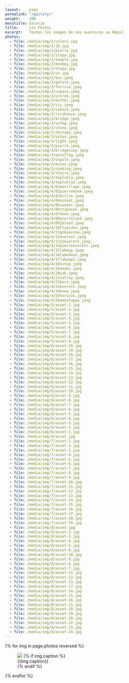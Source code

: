 ```yaml
---
layout:    page
permalink: "/gallery/"
weight:    100
menutitle: Galerie
title:     Les Photos
excerpt:   Toutes les images de nos aventures au Népal.
photos: 
  - file: /media/img/1/colors.jpg
  - file: /media/img/1/jb.jpg
  - file: /media/img/1/pierre.jpg
  - file: /media/img/1/stupa.jpg
  - file: /media/img/1/temple.jpg
  - file: /media/img/2/monkey.jpg
  - file: /media/img/2/stupa.jpg
  - file: /media/img/2/us.jpg
  - file: /media/img/3/bus.jpeg
  - file: /media/img/3/galere.jpeg
  - file: /media/img/3/farrice.jpeg
  - file: /media/img/3/uspass.jpeg
  - file: /media/img/3/ustree.jpeg
  - file: /media/img/3/butter.jpeg
  - file: /media/img/3/riz.jpeg
  - file: /media/img/3/usback.jpeg
  - file: /media/img/3/ricehouse.jpeg
  - file: /media/img/3/bridge.jpeg
  - file: /media/img/3/usfog.jpeg
  - file: /media/img/3/stone.jpeg
  - file: /media/img/3/jbstupa.jpeg
  - file: /media/img/3/ustea.jpeg
  - file: /media/img/3/light.jpeg
  - file: /media/img/3/pierre.jpeg
  - file: /media/img/3/bridgesusp.jpeg
  - file: /media/img/3/passflag.jpeg
  - file: /media/img/3/uspole.jpeg
  - file: /media/img/3/mules.jpeg
  - file: /media/img/3/cooking.jpeg
  - file: /media/img/3/stairs.jpeg
  - file: /media/img/3/toplukla.jpeg
  - file: /media/img/3/toplukla2.jpeg
  - file: /media/img/4/01mevillage.jpeg
  - file: /media/img/4/02pierremonk.jpeg
  - file: /media/img/4/03acclim.jpeg
  - file: /media/img/4/04usseat.jpeg
  - file: /media/img/4/05swater.jpeg
  - file: /media/img/4/06stupasun.jpeg
  - file: /media/img/4/07moon.jpeg
  - file: /media/img/4/08pierreland.jpeg
  - file: /media/img/4/09jbland.jpeg
  - file: /media/img/4/10flaglake.jpeg
  - file: /media/img/4/11gokyoview.jpeg
  - file: /media/img/4/12everest.jpeg
  - file: /media/img/4/13jbeverest.jpeg
  - file: /media/img/4/14pierreeverest.jpeg
  - file: /media/img/4/15lakeup.jpeg
  - file: /media/img/4/16lakedown.jpeg
  - file: /media/img/4/17lakeup2.jpeg
  - file: /media/img/4/18ustop.jpeg
  - file: /media/img/4/19amabc.jpeg
  - file: /media/img/4/20yak.jpeg
  - file: /media/img/4/21valley.jpeg
  - file: /media/img/4/22kern.jpeg
  - file: /media/img/4/23everest.jpeg
  - file: /media/img/4/24snow.jpeg
  - file: /media/img/4/25horizon.jpeg
  - file: /media/img/4/26amastuppa.jpeg
  - file: /media/img/5/asset-1.jpg
  - file: /media/img/5/asset-2.jpg
  - file: /media/img/5/asset-3.jpg
  - file: /media/img/5/asset-4.jpg
  - file: /media/img/5/asset-5.jpg
  - file: /media/img/5/asset-6.jpg
  - file: /media/img/5/asset-7.jpg
  - file: /media/img/5/asset-8.jpg
  - file: /media/img/5/asset-9.jpg
  - file: /media/img/6/asset-20.jpg
  - file: /media/img/6/asset-19.jpg
  - file: /media/img/6/asset-18.jpg
  - file: /media/img/6/asset-17.jpg
  - file: /media/img/6/asset-16.jpg
  - file: /media/img/6/asset-15.jpg
  - file: /media/img/6/asset-14.jpg
  - file: /media/img/6/asset-13.jpg
  - file: /media/img/6/asset-12.jpg
  - file: /media/img/6/asset-11.jpg
  - file: /media/img/6/asset-10.jpg
  - file: /media/img/6/asset-9.jpg
  - file: /media/img/6/asset-8.jpg
  - file: /media/img/6/asset-7.jpg
  - file: /media/img/6/asset-6.jpg
  - file: /media/img/6/asset-5.jpg
  - file: /media/img/6/asset-4.jpg
  - file: /media/img/6/asset-3.jpg
  - file: /media/img/6/asset-2.jpg
  - file: /media/img/6/asset-1.jpg
  - file: /media/img/6/asset.jpg
  - file: /media/img/7/asset-1.jpg
  - file: /media/img/7/asset-2.jpg
  - file: /media/img/7/asset-3.jpg
  - file: /media/img/7/asset-4.jpg
  - file: /media/img/7/asset-5.jpg
  - file: /media/img/7/asset-6.jpg
  - file: /media/img/7/asset-7.jpg
  - file: /media/img/7/asset-8.jpg
  - file: /media/img/7/asset-9.jpg
  - file: /media/img/7/asset-10.jpg
  - file: /media/img/7/asset-11.jpg
  - file: /media/img/7/asset-12.jpg
  - file: /media/img/7/asset-13.jpg
  - file: /media/img/7/asset-14.jpg
  - file: /media/img/7/asset-15.jpg
  - file: /media/img/7/asset-16.jpg
  - file: /media/img/7/asset-17.jpg
  - file: /media/img/7/asset-18.jpg
  - file: /media/img/7/asset-19.jpg
  - file: /media/img/8/asset.jpg
  - file: /media/img/8/asset-2.jpg
  - file: /media/img/8/asset-3.jpg
  - file: /media/img/8/asset-4.jpg
  - file: /media/img/8/asset-5.jpg
  - file: /media/img/8/asset-6.jpg
  - file: /media/img/8/asset-10.jpg
  - file: /media/img/8/asset-9.jpg
  - file: /media/img/8/asset-8.jpg
  - file: /media/img/8/asset-7.jpg
  - file: /media/img/8/asset-11.jpg
  - file: /media/img/8/asset-12.jpg
  - file: /media/img/8/asset-13.jpg
  - file: /media/img/8/asset-17.jpg
  - file: /media/img/8/asset-14.jpg
  - file: /media/img/8/asset-15.jpg
  - file: /media/img/8/asset-16.jpg
  - file: /media/img/8/asset-21.jpg
  - file: /media/img/8/asset-18.jpg
  - file: /media/img/8/asset-19.jpg
  - file: /media/img/8/asset-20.jpg
  - file: /media/img/8/asset-22.jpg
  - file: /media/img/8/asset-23.jpg
  - file: /media/img/8/asset-24.jpg
---
```


<div class="album">
  {% for img in page.photos reversed %}
   <figure>
      <img src="{{ img.file }}" />
      {% if img.caption %}
      <figcaption>{{img.caption}}</figcaption>
      {% endif %}
   </figure>
  {% endfor %}
</div>
